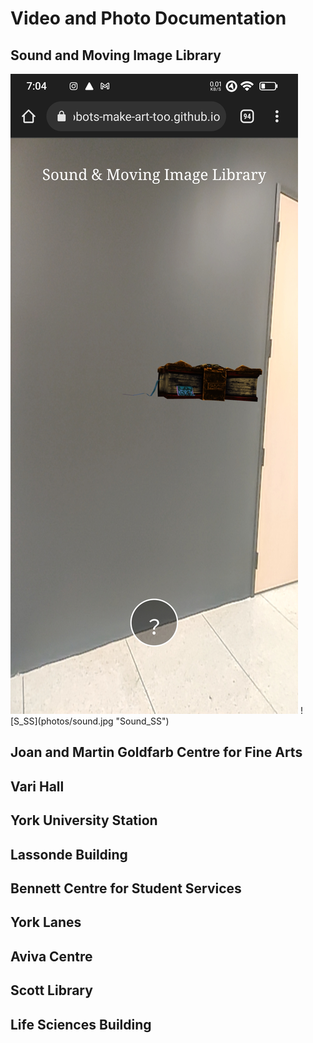 # Video and Photo Documentation

## Sound and Moving Image Library 

<img src="photos/Sound_SS.jpg" scale="0.5">
![S_SS](photos/sound.jpg "Sound_SS")

## Joan and Martin Goldfarb Centre for Fine Arts

## Vari Hall

## York University Station 

## Lassonde Building 

## Bennett Centre for Student Services

## York Lanes 

## Aviva Centre

## Scott Library

## Life Sciences Building
